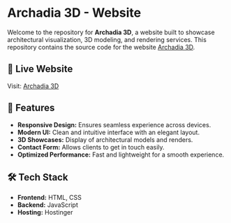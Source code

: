 # Archadia 3D - Website

Welcome to the repository for **Archadia 3D**, a website built to showcase architectural visualization, 3D modeling, and rendering services. This repository contains the source code for the website [Archadia 3D](https://archadia3d.co.in/).

## 🚀 Live Website
Visit: [Archadia 3D](https://archadia3d.co.in/)

## 📌 Features
- **Responsive Design:** Ensures seamless experience across devices.
- **Modern UI:** Clean and intuitive interface with an elegant layout.
- **3D Showcases:** Display of architectural models and renders.
- **Contact Form:** Allows clients to get in touch easily.
- **Optimized Performance:** Fast and lightweight for a smooth experience.

## 🛠 Tech Stack
- **Frontend:** HTML, CSS 
- **Backend:** JavaScript
- **Hosting:** Hostinger


